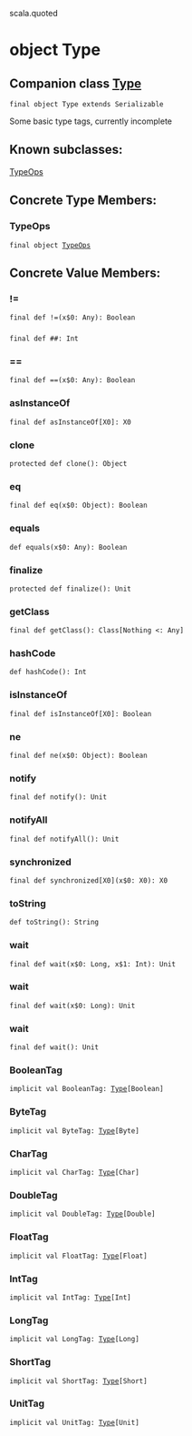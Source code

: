 scala.quoted
# object Type

## Companion class <a href="./Type.md">Type</a>

<pre><code class="language-scala" >final object Type extends Serializable</pre></code>
Some basic type tags, currently incomplete

## Known subclasses:
<a href="./Type$/TypeOps$.md">TypeOps</a>
## Concrete Type Members:
### TypeOps
<pre><code class="language-scala" >final object <a href="./Type$/TypeOps$.md">TypeOps</a></pre></code>
## Concrete Value Members:
### !=
<pre><code class="language-scala" >final def !=(x$0: Any): Boolean</pre></code>

### ##
<pre><code class="language-scala" >final def ##: Int</pre></code>

### ==
<pre><code class="language-scala" >final def ==(x$0: Any): Boolean</pre></code>

### asInstanceOf
<pre><code class="language-scala" >final def asInstanceOf[X0]: X0</pre></code>

### clone
<pre><code class="language-scala" >protected def clone(): Object</pre></code>

### eq
<pre><code class="language-scala" >final def eq(x$0: Object): Boolean</pre></code>

### equals
<pre><code class="language-scala" >def equals(x$0: Any): Boolean</pre></code>

### finalize
<pre><code class="language-scala" >protected def finalize(): Unit</pre></code>

### getClass
<pre><code class="language-scala" >final def getClass(): Class[Nothing <: Any]</pre></code>

### hashCode
<pre><code class="language-scala" >def hashCode(): Int</pre></code>

### isInstanceOf
<pre><code class="language-scala" >final def isInstanceOf[X0]: Boolean</pre></code>

### ne
<pre><code class="language-scala" >final def ne(x$0: Object): Boolean</pre></code>

### notify
<pre><code class="language-scala" >final def notify(): Unit</pre></code>

### notifyAll
<pre><code class="language-scala" >final def notifyAll(): Unit</pre></code>

### synchronized
<pre><code class="language-scala" >final def synchronized[X0](x$0: X0): X0</pre></code>

### toString
<pre><code class="language-scala" >def toString(): String</pre></code>

### wait
<pre><code class="language-scala" >final def wait(x$0: Long, x$1: Int): Unit</pre></code>

### wait
<pre><code class="language-scala" >final def wait(x$0: Long): Unit</pre></code>

### wait
<pre><code class="language-scala" >final def wait(): Unit</pre></code>

### BooleanTag
<pre><code class="language-scala" >implicit val BooleanTag: <a href="./Type.md">Type</a>[Boolean]</pre></code>

### ByteTag
<pre><code class="language-scala" >implicit val ByteTag: <a href="./Type.md">Type</a>[Byte]</pre></code>

### CharTag
<pre><code class="language-scala" >implicit val CharTag: <a href="./Type.md">Type</a>[Char]</pre></code>

### DoubleTag
<pre><code class="language-scala" >implicit val DoubleTag: <a href="./Type.md">Type</a>[Double]</pre></code>

### FloatTag
<pre><code class="language-scala" >implicit val FloatTag: <a href="./Type.md">Type</a>[Float]</pre></code>

### IntTag
<pre><code class="language-scala" >implicit val IntTag: <a href="./Type.md">Type</a>[Int]</pre></code>

### LongTag
<pre><code class="language-scala" >implicit val LongTag: <a href="./Type.md">Type</a>[Long]</pre></code>

### ShortTag
<pre><code class="language-scala" >implicit val ShortTag: <a href="./Type.md">Type</a>[Short]</pre></code>

### UnitTag
<pre><code class="language-scala" >implicit val UnitTag: <a href="./Type.md">Type</a>[Unit]</pre></code>

